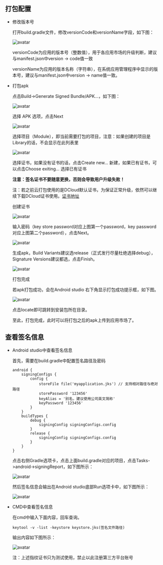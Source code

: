 
## 打包配置

* 修改版本号

	打开build.gradle文件，修改versionCode和versionName字段，如下图：
	
	![avatar](https://img.cdn.aliyun.dcloud.net.cn/nativedocs/5%2BSDK-android/image/6-1.png)
	
	versionCode为应用的版本号（整数值），用于各应用市场的升级判断，建议与manifest.json中version -> code值一致
	
	versionName为应用的版本名称（字符串），在系统应用管理程序中显示的版本号，建议与manifest.json中version -> name值一致。
	

* 打包apk

	点击Build->Generate Signed Bundle/APK...，如下图：
	
	![avatar](https://img.cdn.aliyun.dcloud.net.cn/nativedocs/5%2BSDK-android/image/6-2.png)
	
	选择 APK 选项，点击Next
	
	![avatar](https://img.cdn.aliyun.dcloud.net.cn/nativedocs/5%2BSDK-android/image/6-3.png)
	
	选择项目（Module），即当前需要打包的项目，注意：如果创建的项目是Library的话，不会显示在此列表里
	
	![avatar](https://img.cdn.aliyun.dcloud.net.cn/nativedocs/5%2BSDK-android/image/7-4.png)
	
	选择证书，如果没有证书的话，点击Create new... 新建，如果已有证书，可以点击Choose exiting... 选择已有证书
	
	**注意：签名证书不要随意更换，否则会导致用户升级失败！**
	
	注：若之前云打包使用的是DCloud默认证书，为保证正常升级，依然可以继续下载DCloud证书使用。[证书地址](http://ask.dcloud.net.cn/article/68)
	
	创建证书
	
	![avatar](https://img.cdn.aliyun.dcloud.net.cn/nativedocs/5%2BSDK-android/image/6-4.png)
	
	输入密码（key store password对应上图第一个password，key password 对应上图第二个password），点击Next。
	
	![avatar](https://img.cdn.aliyun.dcloud.net.cn/nativedocs/5%2BSDK-android/image/6-5.png)
	
	生成apk，Build Variants建议选release（正式发行尽量杜绝选择debug），Signature Versions建议都选，点击Finish。
	
	![avatar](https://img.cdn.aliyun.dcloud.net.cn/nativedocs/5%2BSDK-android/image/6-6.png)
	
	打包完成
	
	若apk打包成功，会在Android studio 右下角显示打包成功提示框，如下图。
	
	![avatar](https://img.cdn.aliyun.dcloud.net.cn/nativedocs/5%2BSDK-android/image/6-7.png)
	
	点击locate即可跳转到安装包所在目录。
	
	至此，打包完成，此时可以将打包之后的apk上传到应用市场了。
	
## 查看签名信息

+ Android studio中查看签名信息
	
	首先，需要在build.gradle中配置签名路径及密码
	
	~~~
	android {
		signingConfigs {
			config {
				storeFile file('myapplication.jks') // 支持相对路径与绝对路径
				storePassword '123456'
				keyAlias = '别名，建议使用公司英文简称'
				keyPassword '123456'
			}
		}
		buildTypes {
			debug {
				signingConfig signingConfigs.config
			}
			release {
				signingConfig signingConfigs.config
			}
		}
	}
	~~~
	
	点击右侧Gradle选项卡，点击上面build.gradle对应的项目，点击Tasks->android->signingReport，如下图所示：
	
	![avatar](https://img.cdn.aliyun.dcloud.net.cn/nativedocs/5%2BSDK-android/image/6-8.png)
	
	然后签名信息会输出在Android studio底部Run选项卡中，如下图所示：
	
	![avatar](https://img.cdn.aliyun.dcloud.net.cn/nativedocs/5%2BSDK-android/image/6-9.png)
	
+ CMD中查看签名信息

	在cmd中输入下面内容，回车查询。
	
	~~~
	keytool -v -list -keystore keystore.jks(签名文件路径)
	~~~
	
	输出内容如下图所示：
	
	![avatar](https://img.cdn.aliyun.dcloud.net.cn/nativedocs/5%2BSDK-android/image/6-10.png)
	
	注：上述指纹证书只为测试使用，禁止以此注册第三方平台账号
	